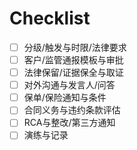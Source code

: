 # Checklist

- [ ] 分级/触发与时限/法律要求
- [ ] 客户/监管通报模板与审批
- [ ] 法律保留/证据保全与取证
- [ ] 对外沟通与发言人/问答
- [ ] 保单/保险通知与条件
- [ ] 合同义务与违约条款评估
- [ ] RCA与整改/第三方通知
- [ ] 演练与记录

